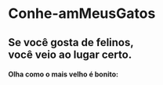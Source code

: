 # Conhe-amMeusGatos
<!doctype hmtl>
  <html>
  <body>
  <h2>Se você gosta de felinos, <br>
    você veio ao lugar certo.</h2>
  <h4>Olha como o mais velho é bonito:</h4>
  <img href=">
             <h6>Ele chama Juliano</h6>
             
             
    </body>
    </html>
